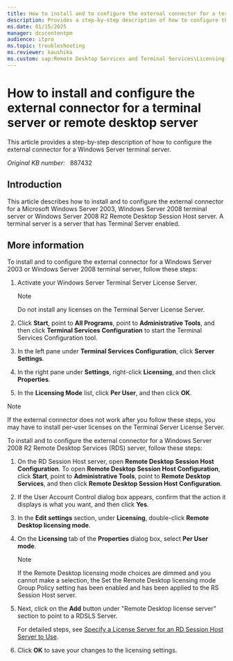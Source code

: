 ```yaml
---
title: How to install and to configure the external connector for a terminal server or remote desktop server
description: Provides a step-by-step description of how to configure the external connector for a Windows Server terminal server.
ms.date: 01/15/2025
manager: dcscontentpm
audience: itpro
ms.topic: troubleshooting
ms.reviewer: kaushika
ms.custom: sap:Remote Desktop Services and Terminal Services\Licensing for Remote Desktop Services (Terminal Services), csstroubleshoot
---
```

# How to install and configure the external connector for a terminal server or remote desktop server

This article provides a step-by-step description of how to configure the external connector for a Windows Server terminal server.

_Original KB number:_ &nbsp; 887432

## Introduction

This article describes how to install and to configure the external connector for a Microsoft Windows Server 2003, Windows Server 2008 terminal server or Windows Server 2008 R2 Remote Desktop Session Host server. A terminal server is a server that has Terminal Server enabled.

## More information

To install and to configure the external connector for a Windows Server 2003 or Windows Server 2008 terminal server, follow these steps:

1. Activate your Windows Server Terminal Server License Server.

    > [!NOTE]
    > Do not install any licenses on the Terminal Server License Server.
2. Click **Start**, point to **All Programs**, point to **Administrative Tools**, and then click **Terminal Services Configuration** to start the Terminal Services Configuration tool.
3. In the left pane under **Terminal Services Configuration**, click **Server Settings**.
4. In the right pane under **Settings**, right-click **Licensing**, and then click **Properties**.
5. In the **Licensing Mode** list, click **Per User**, and then click **OK**.

> [!NOTE]
> If the external connector does not work after you follow these steps, you may have to install per-user licenses on the Terminal Server License Server.

To install and to configure the external connector for a Windows Server 2008 R2 Remote Desktop Services (RDS) server, follow these steps:

1. On the RD Session Host server, open **Remote Desktop Session Host Configuration**. To open **Remote Desktop Session Host Configuration**, click **Start**, point to **Administrative Tools**, point to **Remote Desktop Services**, and then click **Remote Desktop Session Host Configuration**.
2. If the User Account Control dialog box appears, confirm that the action it displays is what you want, and then click **Yes**.
3. In the **Edit settings** section, under **Licensing**, double-click **Remote Desktop licensing mode**.
4. On the **Licensing** tab of the **Properties** dialog box, select **Per User mode**.

    > [!NOTE]
    > If the Remote Desktop licensing mode choices are dimmed and you cannot make a selection, the Set the Remote Desktop licensing mode Group Policy setting has been enabled and has been applied to the RS Session Host server.
5. Next, click on the **Add** button under "Remote Desktop license server" section to point to a RDSLS Server.

    For detailed steps, see [Specify a License Server for an RD Session Host Server to Use](/previous-versions/windows/it-pro/windows-server-2008-R2-and-2008/cc770585(v=ws.11)).

6. Click **OK** to save your changes to the licensing settings.
